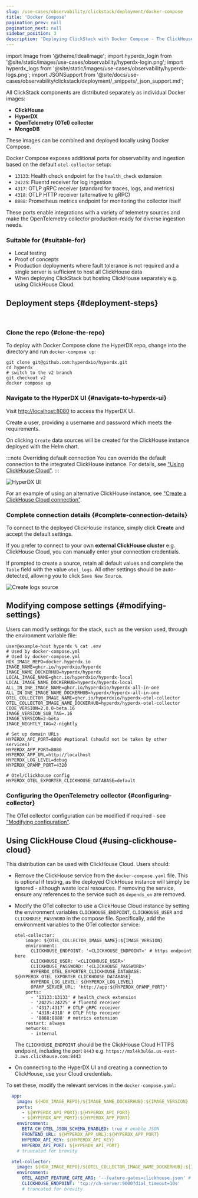```yaml
---
slug: /use-cases/observability/clickstack/deployment/docker-compose
title: 'Docker Compose'
pagination_prev: null
pagination_next: null
sidebar_position: 3
description: 'Deploying ClickStack with Docker Compose - The ClickHouse Observability Stack'
---
```


import Image from '@theme/IdealImage';
import hyperdx_login from '@site/static/images/use-cases/observability/hyperdx-login.png';
import hyperdx_logs from '@site/static/images/use-cases/observability/hyperdx-logs.png';
import JSONSupport from '@site/docs/use-cases/observability/clickstack/deployment/_snippets/_json_support.md';

All ClickStack components are distributed separately as individual Docker images:

* **ClickHouse**
* **HyperDX**
* **OpenTelemetry (OTel) collector**
* **MongoDB**

These images can be combined and deployed locally using Docker Compose.

Docker Compose exposes additional ports for observability and ingestion based on the default `otel-collector` setup:

- `13133`: Health check endpoint for the `health_check` extension
- `24225`: Fluentd receiver for log ingestion
- `4317`: OTLP gRPC receiver (standard for traces, logs, and metrics)
- `4318`: OTLP HTTP receiver (alternative to gRPC)
- `8888`: Prometheus metrics endpoint for monitoring the collector itself

These ports enable integrations with a variety of telemetry sources and make the OpenTelemetry collector production-ready for diverse ingestion needs.

### Suitable for {#suitable-for}

* Local testing
* Proof of concepts
* Production deployments where fault tolerance is not required and a single server is sufficient to host all ClickHouse data
* When deploying ClickStack but hosting ClickHouse separately e.g. using ClickHouse Cloud.

## Deployment steps {#deployment-steps}
<br/>

<VerticalStepper headerLevel="h3">

### Clone the repo {#clone-the-repo}

To deploy with Docker Compose clone the HyperDX repo, change into the directory and run `docker-compose up`:

```shell
git clone git@github.com:hyperdxio/hyperdx.git
cd hyperdx
# switch to the v2 branch
git checkout v2
docker compose up
```

### Navigate to the HyperDX UI {#navigate-to-hyperdx-ui}

Visit [http://localhost:8080](http://localhost:8080) to access the HyperDX UI.

Create a user, providing a username and password which meets the requirements. 

On clicking `Create` data sources will be created for the ClickHouse instance deployed with the Helm chart.

:::note Overriding default connection
You can override the default connection to the integrated ClickHouse instance. For details, see ["Using ClickHouse Cloud"](#using-clickhouse-cloud).
:::

<Image img={hyperdx_login} alt="HyperDX UI" size="lg"/>

For an example of using an alternative ClickHouse instance, see ["Create a ClickHouse Cloud connection"](/use-cases/observability/clickstack/getting-started#create-a-cloud-connection).

### Complete connection details {#complete-connection-details}

To connect to the deployed ClickHouse instance, simply click **Create** and accept the default settings.  

If you prefer to connect to your own **external ClickHouse cluster** e.g. ClickHouse Cloud, you can manually enter your connection credentials.

If prompted to create a source, retain all default values and complete the `Table` field with the value `otel_logs`. All other settings should be auto-detected, allowing you to click `Save New Source`.

<Image img={hyperdx_logs} alt="Create logs source" size="md"/>

</VerticalStepper>

## Modifying compose settings {#modifying-settings}

Users can modify settings for the stack, such as the version used, through the environment variable file:

```shell
user@example-host hyperdx % cat .env
# Used by docker-compose.yml
# Used by docker-compose.yml
HDX_IMAGE_REPO=docker.hyperdx.io
IMAGE_NAME=ghcr.io/hyperdxio/hyperdx
IMAGE_NAME_DOCKERHUB=hyperdx/hyperdx
LOCAL_IMAGE_NAME=ghcr.io/hyperdxio/hyperdx-local
LOCAL_IMAGE_NAME_DOCKERHUB=hyperdx/hyperdx-local
ALL_IN_ONE_IMAGE_NAME=ghcr.io/hyperdxio/hyperdx-all-in-one
ALL_IN_ONE_IMAGE_NAME_DOCKERHUB=hyperdx/hyperdx-all-in-one
OTEL_COLLECTOR_IMAGE_NAME=ghcr.io/hyperdxio/hyperdx-otel-collector
OTEL_COLLECTOR_IMAGE_NAME_DOCKERHUB=hyperdx/hyperdx-otel-collector
CODE_VERSION=2.0.0-beta.16
IMAGE_VERSION_SUB_TAG=.16
IMAGE_VERSION=2-beta
IMAGE_NIGHTLY_TAG=2-nightly

# Set up domain URLs
HYPERDX_API_PORT=8000 #optional (should not be taken by other services)
HYPERDX_APP_PORT=8080
HYPERDX_APP_URL=http://localhost
HYPERDX_LOG_LEVEL=debug
HYPERDX_OPAMP_PORT=4320

# Otel/Clickhouse config
HYPERDX_OTEL_EXPORTER_CLICKHOUSE_DATABASE=default
```

### Configuring the OpenTelemetry collector {#configuring-collector}

The OTel collector configuration can be modified if required - see ["Modifying configuration"](/use-cases/observability/clickstack/ingesting-data/otel-collector#modifying-otel-collector-configuration).

## Using ClickHouse Cloud {#using-clickhouse-cloud}

This distribution can be used with ClickHouse Cloud. Users should:

- Remove the ClickHouse service from the `docker-compose.yaml` file. This is optional if testing, as the deployed ClickHouse instance will simply be ignored - although waste local resources. If removing the service, ensure any references to the service such as `depends_on` are removed.
- Modify the OTel collector to use a ClickHouse Cloud instance by setting the environment variables `CLICKHOUSE_ENDPOINT`, `CLICKHOUSE_USER` and `CLICKHOUSE_PASSWORD` in the compose file. Specifically, add the environment variables to the OTel collector service:

    ```shell
    otel-collector:
        image: ${OTEL_COLLECTOR_IMAGE_NAME}:${IMAGE_VERSION}
        environment:
          CLICKHOUSE_ENDPOINT: '<CLICKHOUSE_ENDPOINT>' # https endpoint here
          CLICKHOUSE_USER: '<CLICKHOUSE_USER>'
          CLICKHOUSE_PASSWORD: '<CLICKHOUSE_PASSWORD>'
          HYPERDX_OTEL_EXPORTER_CLICKHOUSE_DATABASE: ${HYPERDX_OTEL_EXPORTER_CLICKHOUSE_DATABASE}
          HYPERDX_LOG_LEVEL: ${HYPERDX_LOG_LEVEL}
          OPAMP_SERVER_URL: 'http://app:${HYPERDX_OPAMP_PORT}'
        ports:
          - '13133:13133' # health_check extension
          - '24225:24225' # fluentd receiver
          - '4317:4317' # OTLP gRPC receiver
          - '4318:4318' # OTLP http receiver
          - '8888:8888' # metrics extension
        restart: always
        networks:
          - internal
    ```

    The `CLICKHOUSE_ENDPOINT` should be the ClickHouse Cloud HTTPS endpoint, including the port `8443` e.g. `https://mxl4k3ul6a.us-east-2.aws.clickhouse.com:8443`

- On connecting to the HyperDX UI and creating a connection to ClickHouse, use your Cloud credentials.

<JSONSupport/>

To set these, modify the relevant services in the `docker-compose.yaml`:

```yaml
  app:
    image: ${HDX_IMAGE_REPO}/${IMAGE_NAME_DOCKERHUB}:${IMAGE_VERSION}
    ports:
      - ${HYPERDX_API_PORT}:${HYPERDX_API_PORT}
      - ${HYPERDX_APP_PORT}:${HYPERDX_APP_PORT}
    environment:
      BETA_CH_OTEL_JSON_SCHEMA_ENABLED: true # enable JSON
      FRONTEND_URL: ${HYPERDX_APP_URL}:${HYPERDX_APP_PORT}
      HYPERDX_API_KEY: ${HYPERDX_API_KEY}
      HYPERDX_API_PORT: ${HYPERDX_API_PORT}
    # truncated for brevity

  otel-collector:
    image: ${HDX_IMAGE_REPO}/${OTEL_COLLECTOR_IMAGE_NAME_DOCKERHUB}:${IMAGE_VERSION}
    environment:
      OTEL_AGENT_FEATURE_GATE_ARG: '--feature-gates=clickhouse.json' # enable JSON
      CLICKHOUSE_ENDPOINT: 'tcp://ch-server:9000?dial_timeout=10s' 
      # truncated for brevity
```
